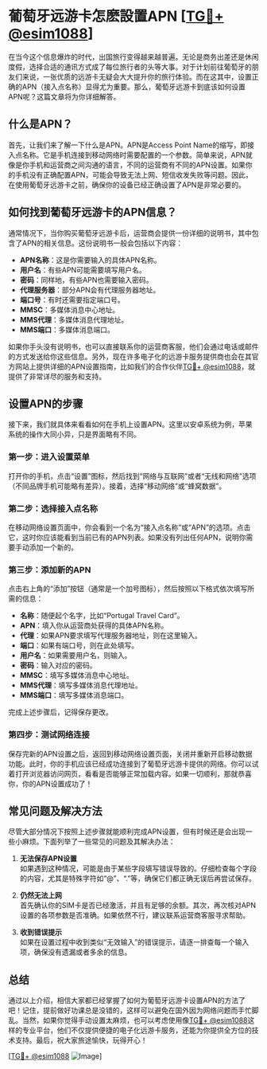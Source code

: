 # 葡萄牙远游卡怎麽設置APN [[TG💪+ @esim1088](https://t.me/s/esim1088)]

在当今这个信息爆炸的时代，出国旅行变得越来越普遍。无论是商务出差还是休闲度假，选择合适的通讯方式成了每位旅行者的头等大事。对于计划前往葡萄牙的朋友们来说，一张优质的远游卡无疑会大大提升你的旅行体验。而在这其中，设置正确的APN（接入点名称）显得尤为重要。那么，葡萄牙远游卡到底该如何设置APN呢？这篇文章将为你详细解答。

## 什么是APN？

首先，让我们来了解一下什么是APN。APN是Access Point Name的缩写，即接入点名称。它是手机连接到移动网络时需要配置的一个参数。简单来说，APN就像是你手机和运营商之间沟通的语言，不同的运营商有不同的APN设置。如果你的手机没有正确配置APN，可能会导致无法上网、短信收发失败等问题。因此，在使用葡萄牙远游卡之前，确保你的设备已经正确设置了APN是非常必要的。

## 如何找到葡萄牙远游卡的APN信息？

通常情况下，当你购买葡萄牙远游卡后，运营商会提供一份详细的说明书，其中包含了APN的相关信息。这份说明书一般会包括以下内容：

- **APN名称**：这是你需要输入的具体APN名称。
- **用户名**：有些APN可能需要填写用户名。
- **密码**：同样地，有些APN也需要输入密码。
- **代理服务器**：部分APN会有代理服务器地址。
- **端口号**：有时还需要指定端口号。
- **MMSC**：多媒体消息中心地址。
- **MMS代理**：多媒体消息代理地址。
- **MMS端口**：多媒体消息端口。

如果你手头没有说明书，也可以直接联系你的运营商客服，他们会通过电话或邮件的方式发送给你这些信息。另外，现在许多电子化的远游卡服务提供商也会在其官方网站上提供详细的APN设置指南，比如我们的合作伙伴[TG💪+ @esim1088](https://t.me/s/esim1088)，就提供了非常详尽的服务和支持。

## 设置APN的步骤

接下来，我们就具体来看看如何在手机上设置APN。这里以安卓系统为例，苹果系统的操作大同小异，只是界面略有不同。

### 第一步：进入设置菜单

打开你的手机，点击“设置”图标，然后找到“网络与互联网”或者“无线和网络”选项（不同品牌手机可能略有差异）。接着，选择“移动网络”或“蜂窝数据”。

### 第二步：选择接入点名称

在移动网络设置页面中，你会看到一个名为“接入点名称”或“APN”的选项。点击它，这时你应该能看到当前已有的APN列表。如果没有列出任何APN，说明你需要手动添加一个新的。

### 第三步：添加新的APN

点击右上角的“添加”按钮（通常是一个加号图标），然后按照以下格式依次填写所需的信息：

- **名称**：随便起个名字，比如“Portugal Travel Card”。
- **APN**：填入你从运营商处获得的具体APN名称。
- **代理**：如果APN要求填写代理服务器地址，则在这里输入。
- **端口**：如果有端口号，则在此处填写。
- **用户名**：如果需要用户名，则输入。
- **密码**：输入对应的密码。
- **MMSC**：填写多媒体消息中心地址。
- **MMS代理**：填写多媒体消息代理地址。
- **MMS端口**：填写多媒体消息端口。

完成上述步骤后，记得保存更改。

### 第四步：测试网络连接

保存完新的APN设置之后，返回到移动网络设置页面，关闭并重新开启移动数据功能。此时，你的手机应该已经成功连接到了葡萄牙远游卡提供的网络。你可以试着打开浏览器访问网页，看看是否能够正常加载内容。如果一切顺利，那就恭喜你，你的APN设置成功了！

## 常见问题及解决方法

尽管大部分情况下按照上述步骤就能顺利完成APN设置，但有时候还是会出现一些小麻烦。下面列举了一些常见的问题及其解决办法：

1. **无法保存APN设置**  
   如果遇到这种情况，可能是由于某些字段填写错误导致的。仔细检查每个字段的内容，尤其是特殊字符如“@”、“.”等，确保它们都正确无误后再尝试保存。

2. **仍然无法上网**  
   首先确认你的SIM卡是否已经激活，并且有足够的余额。其次，再次核对APN设置的各项参数是否准确。如果依然不行，建议联系运营商客服寻求帮助。

3. **收到错误提示**  
   如果在设置过程中收到类似“无效输入”的错误提示，请逐一排查每一个输入项，确保没有遗漏或者多余的信息。

## 总结

通过以上介绍，相信大家都已经掌握了如何为葡萄牙远游卡设置APN的方法了吧！记住，提前做好功课总是没错的，这样可以避免在国外因为网络问题而手忙脚乱。当然，如果你觉得手动设置太麻烦，也可以考虑使用像[TG💪+ @esim1088](https://t.me/s/esim1088)这样的专业平台，他们不仅提供便捷的电子化远游卡服务，还能为你提供全方位的技术支持。最后，祝大家旅途愉快，玩得开心！

[[TG💪+ @esim1088](https://t.me/s/esim1088) ![Image](https://i.postimg.cc/4NQfJmqS/Snipaste-2025-05-13-00-14-12.png)]